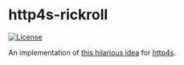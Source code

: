 # http4s-rickroll

[![License](http://img.shields.io/:license-Apache%202-green.svg)](http://www.apache.org/licenses/LICENSE-2.0.txt)

An implementation of [this hilarious idea](https://twitter.com/LiamHammett/status/1260984553570570240/photo/1) for [http4s](https://http4s.org).
